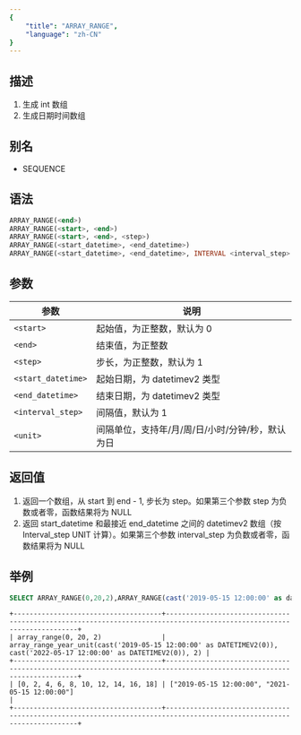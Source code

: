 ```yaml
---
{
    "title": "ARRAY_RANGE",
    "language": "zh-CN"
}
---
```


<!-- 
Licensed to the Apache Software Foundation (ASF) under one
or more contributor license agreements.  See the NOTICE file
distributed with this work for additional information
regarding copyright ownership.  The ASF licenses this file
to you under the Apache License, Version 2.0 (the
"License"); you may not use this file except in compliance
with the License.  You may obtain a copy of the License at

  http://www.apache.org/licenses/LICENSE-2.0

Unless required by applicable law or agreed to in writing,
software distributed under the License is distributed on an
"AS IS" BASIS, WITHOUT WARRANTIES OR CONDITIONS OF ANY
KIND, either express or implied.  See the License for the
specific language governing permissions and limitations
under the License.
-->


## 描述

1. 生成 int 数组
2. 生成日期时间数组

## 别名

- SEQUENCE

## 语法

```sql
ARRAY_RANGE(<end>)
ARRAY_RANGE(<start>, <end>)
ARRAY_RANGE(<start>, <end>, <step>)
ARRAY_RANGE(<start_datetime>, <end_datetime>)
ARRAY_RANGE(<start_datetime>, <end_datetime>, INTERVAL <interval_step> <unit>)
```

## 参数

| 参数 | 说明 |
|--|--|
| `<start>` | 起始值，为正整数，默认为 0 |
| `<end>` | 结束值，为正整数 |
| `<step>` | 步长，为正整数，默认为 1 |
| `<start_datetime>` | 起始日期，为 datetimev2 类型 |
| `<end_datetime>` | 结束日期，为 datetimev2 类型 |
| `<interval_step>` | 间隔值，默认为 1 |
| `<unit>` | 间隔单位，支持年/月/周/日/小时/分钟/秒，默认为日 |

## 返回值

1. 返回一个数组，从 start 到 end - 1, 步长为 step。如果第三个参数 step 为负数或者零，函数结果将为 NULL
2. 返回 start_datetime 和最接近 end_datetime 之间的 datetimev2 数组（按 Interval_step UNIT 计算）。如果第三个参数 interval_step 为负数或者零，函数结果将为 NULL

## 举例

```sql
SELECT ARRAY_RANGE(0,20,2),ARRAY_RANGE(cast('2019-05-15 12:00:00' as datetimev2(0)), cast('2022-05-17 12:00:00' as datetimev2(0)), interval 2 year);
```

```text
+-------------------------------------+----------------------------------------------------------------------------------------------------------------------+
| array_range(0, 20, 2)               | array_range_year_unit(cast('2019-05-15 12:00:00' as DATETIMEV2(0)), cast('2022-05-17 12:00:00' as DATETIMEV2(0)), 2) |
+-------------------------------------+----------------------------------------------------------------------------------------------------------------------+
| [0, 2, 4, 6, 8, 10, 12, 14, 16, 18] | ["2019-05-15 12:00:00", "2021-05-15 12:00:00"]                                                                       |
+-------------------------------------+----------------------------------------------------------------------------------------------------------------------+
```
